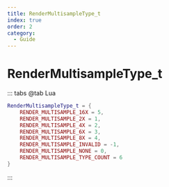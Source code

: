 ```yaml
---
title: RenderMultisampleType_t
index: true
order: 2
category:
  - Guide
---
```


# RenderMultisampleType_t
::: tabs
@tab Lua
```lua
RenderMultisampleType_t = {
    RENDER_MULTISAMPLE_16X = 5,
    RENDER_MULTISAMPLE_2X = 1,
    RENDER_MULTISAMPLE_4X = 2,
    RENDER_MULTISAMPLE_6X = 3,
    RENDER_MULTISAMPLE_8X = 4,
    RENDER_MULTISAMPLE_INVALID = -1,
    RENDER_MULTISAMPLE_NONE = 0,
    RENDER_MULTISAMPLE_TYPE_COUNT = 6
}
```
:::